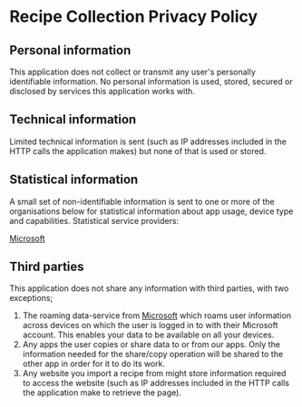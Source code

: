 # Recipe Collection Privacy Policy 

## Personal information
This application does not collect or transmit any user's personally identifiable information. No personal information is used, stored, secured or disclosed by services this application works with. 

## Technical information
Limited technical information is sent (such as IP addresses included in the HTTP calls the application makes) but none of that is used or stored.

## Statistical information
A small set of non-identifiable information is sent to one or more of the organisations below for statistical information about app usage, device type and capabilities. Statistical service providers:

[Microsoft](http://www.microsoft.com)

## Third parties
This application does not share any information with third parties, with two exceptions;

1. The roaming data-service from [Microsoft](http://www.microsoft.com) which roams user information across devices on which the user is logged in to with their Microsoft account. This enables your data to be available on all your devices.
2. Any apps the user copies or share data to or from our apps. Only the information needed for the share/copy operation will be shared to the other app in order for it to do its work.
3. Any website you import a recipe from might store information required to access the website (such as IP addresses included in the HTTP calls the application make to retrieve the page).
